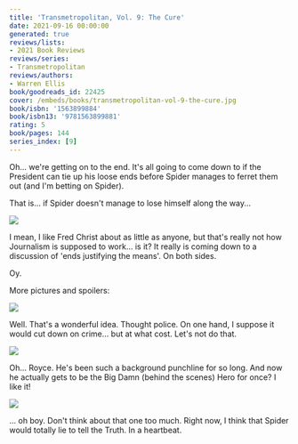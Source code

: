 ```yaml
---
title: 'Transmetropolitan, Vol. 9: The Cure'
date: 2021-09-16 00:00:00
generated: true
reviews/lists:
- 2021 Book Reviews
reviews/series:
- Transmetropolitan
reviews/authors:
- Warren Ellis
book/goodreads_id: 22425
cover: /embeds/books/transmetropolitan-vol-9-the-cure.jpg
book/isbn: '1563899884'
book/isbn13: '9781563899881'
rating: 5
book/pages: 144
series_index: [9]
---
```

Oh... we're getting on to the end. It's all going to come down to if the President can tie up his loose ends before Spider manages to ferret them out (and I'm betting on Spider).  

That is... if Spider doesn't manage to lose himself along the way...  

<!--more-->

![](/embeds/books/attachments/transmetropolitan-vol-9-the-cure-x-1.png)  

I mean, I like Fred Christ about as little as anyone, but that's really not how Journalism is supposed to work... is it? It really is coming down to a discussion of 'ends justifying the means'. On both sides.  

Oy.  

More pictures and spoilers:  

![](/embeds/books/attachments/transmetropolitan-vol-9-the-cure-x-2.png)  

Well. That's a wonderful idea. Thought police. On one hand, I suppose it would cut down on crime... but at what cost. Let's not do that.  

![](/embeds/books/attachments/transmetropolitan-vol-9-the-cure-x-3.png)  

Oh... Royce. He's been such a background punchline for so long. And now he actually gets to be the Big Damn (behind the scenes) Hero for once? I like it!  

![](/embeds/books/attachments/transmetropolitan-vol-9-the-cure-x-4.png)  

... oh boy. Don't think about that one too much. Right now, I think that Spider would totally lie to tell the Truth. In a heartbeat.